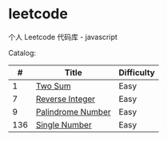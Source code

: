 # leetcode
个人 Leetcode 代码库 - javascript

Catalog:
<table>
    <thead>
        <tr>
            <th>#</th>
            <th>Title</th>
            <th>Difficulty</th>
        </tr>
    </thead>
    <tbody>
        <tr>
            <td>1</td>
            <td><a href="https://leetcode.com/problems/two-sum/description/">Two Sum</a></td>
            <td>Easy</td>
        </tr>
        <tr>
            <td>7</td>
            <td><a href="https://leetcode.com/problems/reverse-integer/description/">Reverse Integer</a></td>
            <td>Easy</td>
        </tr>
        <tr>
            <td>9</td>
            <td><a href="https://leetcode.com/problems/palindrome-number/description/">Palindrome Number</a></td>
            <td>Easy</td>
        </tr>
        <tr>
             <td>136</td>
             <td><a href="https://leetcode.com/problems/single-number/description/">Single Number</a></td>
             <td>Easy</td>
        </tr>
    </tbody>
</table>